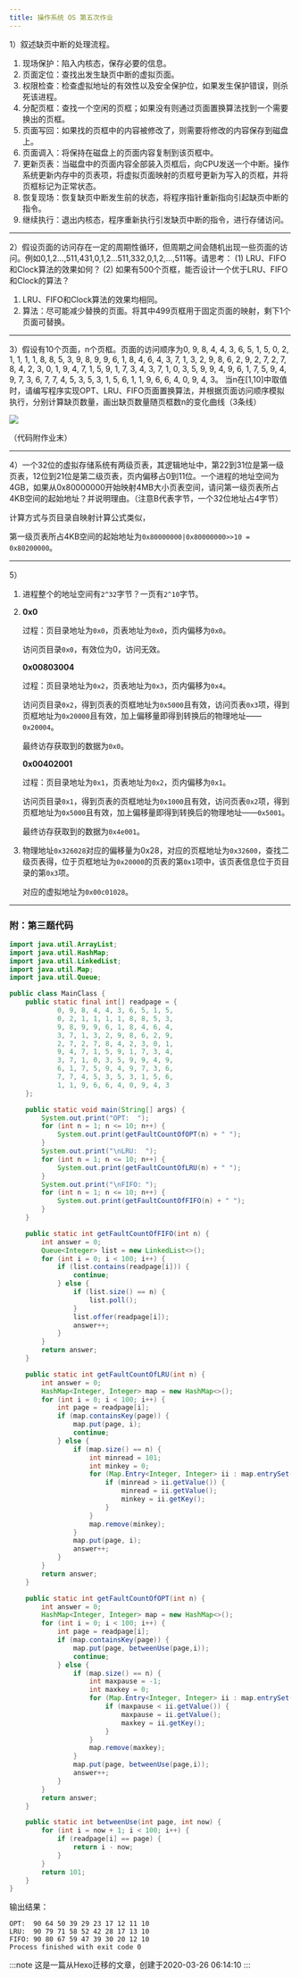 ```yaml
---
title: 操作系统 OS 第五次作业
---
```


1）叙述缺页中断的处理流程。

1. 现场保护：陷入内核态，保存必要的信息。
1. 页面定位：查找出发生缺页中断的虚拟页面。
1. 权限检查：检查虚拟地址的有效性以及安全保护位，如果发生保护错误，则杀死该进程。
1. 分配页框：查找一个空闲的页框；如果没有则通过页面置换算法找到一个需要换出的页框。
1. 页面写回：如果找的页框中的内容被修改了，则需要将修改的内容保存到磁盘上。
1. 页面调入：将保持在磁盘上的页面内容复制到该页框中。
1. 更新页表：当磁盘中的页面内容全部装入页框后，向CPU发送一个中断。操作系统更新内存中的页表项，将虚拟页面映射的页框号更新为写入的页框，并将页框标记为正常状态。
1. 恢复现场：恢复缺页中断发生前的状态，将程序指针重新指向引起缺页中断的指令。
1. 继续执行：退出内核态，程序重新执行引发缺页中断的指令，进行存储访问。

______________________________________________________________________

2）假设页面的访问存在一定的周期性循环，但周期之间会随机出现一些页面的访问。例如0,1,2…,511,431,0,1,2…511,332,0,1,2,…,511等。请思考：
(1) LRU、FIFO和Clock算法的效果如何？
(2) 如果有500个页框，能否设计一个优于LRU、FIFO和Clock的算法？

1. LRU、FIFO和Clock算法的效果均相同。
1. 算法：尽可能减少替换的页面。将其中499页框用于固定页面的映射，剩下1个页面可替换。

______________________________________________________________________

3）假设有10个页面，n个页框。页面的访问顺序为0, 9, 8, 4, 4, 3, 6, 5, 1, 5, 0, 2, 1, 1, 1, 1, 8, 8, 5, 3, 9, 8, 9, 9, 6, 1, 8, 4, 6, 4, 3, 7, 1, 3, 2, 9, 8, 6, 2, 9, 2, 7, 2, 7, 8, 4, 2, 3, 0, 1, 9, 4, 7, 1, 5, 9, 1, 7, 3, 4, 3, 7, 1, 0, 3, 5, 9, 9, 4, 9, 6, 1, 7, 5, 9, 4, 9, 7, 3, 6, 7, 7, 4, 5, 3, 5, 3, 1, 5, 6, 1, 1, 9, 6, 6, 4, 0, 9, 4, 3。
当n在[1,10]中取值时，请编写程序实现OPT、LRU、FIFO页面置换算法，并根据页面访问顺序模拟执行，分别计算缺页数量，画出缺页数量随页框数n的变化曲线（3条线）

![](https://pic.downk.cc/item/5e7b6422504f4bcb040f2bb5.png)

（代码附作业末）

______________________________________________________________________

4）一个32位的虚拟存储系统有两级页表，其逻辑地址中，第22到31位是第一级页表，12位到21位是第二级页表，页内偏移占0到11位。一个进程的地址空间为4GB，如果从0x80000000开始映射4MB大小页表空间，请问第一级页表所占4KB空间的起始地址？并说明理由。（注意B代表字节，一个32位地址占4字节）

计算方式与页目录自映射计算公式类似，

第一级页表所占4KB空间的起始地址为`0x80000000|0x80000000>>10 = 0x80200000`。

______________________________________________________________________

5）

1. 进程整个的地址空间有`2^32`字节？一页有`2^10`字节。

1. **0x0**

   过程：页目录地址为`0x0`，页表地址为`0x0`，页内偏移为`0x0`。

   访问页目录`0x0`，有效位为0，访问无效。

   **0x00803004**

   过程：页目录地址为`0x2`，页表地址为`0x3`，页内偏移为`0x4`。

   访问页目录`0x2`，得到页表的页框地址为`0x5000`且有效，访问页表`0x3`项，得到页框地址为`0x20000`且有效，加上偏移量即得到转换后的物理地址——`0x20004`。

   最终访存获取到的数据为`0x0`。

   **0x00402001**

   过程：页目录地址为`0x1`，页表地址为`0x2`，页内偏移为`0x1`。

   访问页目录`0x1`，得到页表的页框地址为`0x1000`且有效，访问页表`0x2`项，得到页框地址为`0x5000`且有效，加上偏移量即得到转换后的物理地址——`0x5001`。

   最终访存获取到的数据为`0x4e001`。

1. 物理地址`0x326028`对应的偏移量为0x28，对应的页框地址为`0x32600`，查找二级页表得，位于页框地址为`0x20000`的页表的第`0x1`项中，该页表信息位于页目录的第`0x3`项。

   对应的虚拟地址为`0x00c01028`。

______________________________________________________________________

### 附：第三题代码

```java
import java.util.ArrayList;
import java.util.HashMap;
import java.util.LinkedList;
import java.util.Map;
import java.util.Queue;

public class MainClass {
    public static final int[] readpage = {
            0, 9, 8, 4, 4, 3, 6, 5, 1, 5,
            0, 2, 1, 1, 1, 1, 8, 8, 5, 3,
            9, 8, 9, 9, 6, 1, 8, 4, 6, 4,
            3, 7, 1, 3, 2, 9, 8, 6, 2, 9,
            2, 7, 2, 7, 8, 4, 2, 3, 0, 1,
            9, 4, 7, 1, 5, 9, 1, 7, 3, 4,
            3, 7, 1, 0, 3, 5, 9, 9, 4, 9,
            6, 1, 7, 5, 9, 4, 9, 7, 3, 6,
            7, 7, 4, 5, 3, 5, 3, 1, 5, 6,
            1, 1, 9, 6, 6, 4, 0, 9, 4, 3
    };

    public static void main(String[] args) {
        System.out.print("OPT:  ");
        for (int n = 1; n <= 10; n++) {
            System.out.print(getFaultCountOfOPT(n) + " ");
        }
        System.out.print("\nLRU:  ");
        for (int n = 1; n <= 10; n++) {
            System.out.print(getFaultCountOfLRU(n) + " ");
        }
        System.out.print("\nFIFO: ");
        for (int n = 1; n <= 10; n++) {
            System.out.print(getFaultCountOfFIFO(n) + " ");
        }
    }

    public static int getFaultCountOfFIFO(int n) {
        int answer = 0;
        Queue<Integer> list = new LinkedList<>();
        for (int i = 0; i < 100; i++) {
            if (list.contains(readpage[i])) {
                continue;
            } else {
                if (list.size() == n) {
                    list.poll();
                }
                list.offer(readpage[i]);
                answer++;
            }
        }
        return answer;
    }

    public static int getFaultCountOfLRU(int n) {
        int answer = 0;
        HashMap<Integer, Integer> map = new HashMap<>();
        for (int i = 0; i < 100; i++) {
            int page = readpage[i];
            if (map.containsKey(page)) {
                map.put(page, i);
                continue;
            } else {
                if (map.size() == n) {
                    int minread = 101;
                    int minkey = 0;
                    for (Map.Entry<Integer, Integer> ii : map.entrySet()) {
                        if (minread > ii.getValue()) {
                            minread = ii.getValue();
                            minkey = ii.getKey();
                        }
                    }
                    map.remove(minkey);
                }
                map.put(page, i);
                answer++;
            }
        }
        return answer;
    }

    public static int getFaultCountOfOPT(int n) {
        int answer = 0;
        HashMap<Integer, Integer> map = new HashMap<>();
        for (int i = 0; i < 100; i++) {
            int page = readpage[i];
            if (map.containsKey(page)) {
                map.put(page, betweenUse(page,i));
                continue;
            } else {
                if (map.size() == n) {
                    int maxpause = -1;
                    int maxkey = 0;
                    for (Map.Entry<Integer, Integer> ii : map.entrySet()) {
                        if (maxpause < ii.getValue()) {
                            maxpause = ii.getValue();
                            maxkey = ii.getKey();
                        }
                    }
                    map.remove(maxkey);
                }
                map.put(page, betweenUse(page,i));
                answer++;
            }
        }
        return answer;
    }

    public static int betweenUse(int page, int now) {
        for (int i = now + 1; i < 100; i++) {
            if (readpage[i] == page) {
                return i - now;
            }
        }
        return 101;
    }
}
```

输出结果：

```shell
OPT:  90 64 50 39 29 23 17 12 11 10 
LRU:  90 79 71 58 52 42 28 17 13 10 
FIFO: 90 80 67 59 47 39 30 20 12 10 
Process finished with exit code 0
```

:::note
这是一篇从Hexo迁移的文章，创建于2020-03-26 06:14:10
:::
